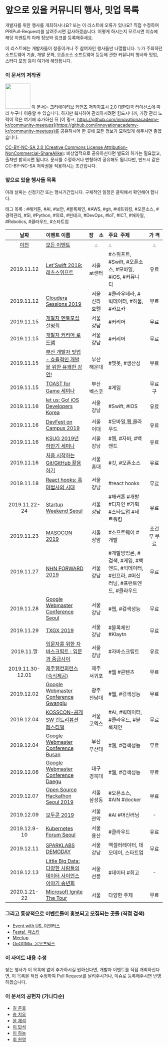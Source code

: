 # 앞으로 있을 커뮤니티 행사, 밋업 목록

개발자를 위한 행사를 개최하시나요? 또는 이 리스트에 오류가 있나요?
직접 수정하여 PR(Pull-Request)를 날려주시면 감사하겠습니다.
어떻게 하시는지 모르시면 이슈에 해당 이벤트의 아래 정보와 링크를 등록해주세요.

이 리스트에는 개발자들이 청중이거나 주 참여자인 행사들만 나열합니다.
누가 주최하던 소프트웨어 기술, 개발 문화, 오픈소스 소프트웨어 등등에 관한 커뮤니티 행사와 밋업, 스터디 모임 등이 여기에 해당됩니다.

### 이 문서의 저작권 
<img src="https://mirrors.creativecommons.org/presskit/buttons/88x31/png/by-nc-sa.png" width="80px"></img> 
이 문서는 크리에이티브 커먼즈 저작자표시 2.0 대한민국 라이선스에 따라 
누구나 이용할 수 있습니다. 하지만 복사하여 관리하시려면 힘드시니까,
가장 관리 노력이 적은 여기에 추가하신 뒤 [이 링크, https://github.com/innovationacademy-kr/community-meetups](https://github.com/innovationacademy-kr/community-meetups)를 
공유하시어 한 곳에 모든 정보가 모여있게 해주시면 좋겠습니다. 

[CC-BY-NC-SA 2.0 (Creative Commons License Attribution-NonCommercial-ShareAlike)](https://creativecommons.org/licenses/by-nc-sa/2.0/): 
비상업적으로 공유하신다면 별도의 허가는 필요없고, 출처만 밝히시면 됩니다.
문서를 수정하거나 변형하여 공유해도 됩니다만, 반드시 같은 CC-BY-NC-SA
저작권을 적용하시는 조건입니다.

### 앞으로 있을 행사들 목록

아래 날짜는 신청기간 또는 행사기간입니다. 구체적인 일정은 클릭해서 확인해야 합니다.

태그 목록 : #해커톤, #AI, #보안, #블록체인, #AWS, #git, #네트워킹, #오픈소스, #경력관리, #SI, #Python, #의료, #핀테크, #DevOps, #IoT, #ICT, #애자일, #Robotics, #클라우드, #스타트업

| 날짜 | 이벤트&nbsp;이름 | 장&nbsp;&nbsp;&nbsp;&nbsp;소 | 주요&nbsp;&nbsp;주제 | 가&nbsp;격 |
| :-: | :- | :-: | :- | :-: |
| [이전](old.md) |[모든 이벤트](old.md)|[-](old.md)|[-](old.md)|[-](old.md)|
| 2019.11.12 | [Let'Swift 2019: 레츠스위프트](http://letswift.kr/) | 서울</br>at센터 | #스위프트, #Swift, #오픈소스, #모바일, #iOS, #커뮤니티 | 유료 |
| 2019.11.12 | [Cloudera Sessions 2019](https://kr.cloudera.com/seoul-sessions) | 서울</br>신라</br>호텔 | #클라우데라, #빅데이터, #하둡, #카프카 | 무료 |
| 2019.11.15 | [개발자 멘토모집 설명회](https://www.onoffmix.com/event/200409) | 서울</br>강남 | #커리어 | 무료 |
| 2019.11.15 | [개발자 커리어 로드맵](https://innovationlab191115seminar.splashthat.com/?fbclid=IwAR1fPyzhQMC0Ajaemdb4jkVCM7nARccd_0NO_BMa_7rYovDZkFVZNsTkZDk) | 서울</br>강남 | #커리어 | 무료 |
| 2019.11.15 | [부산 개발자 밋업 - 효율적인 개발을 위한 유쾌한 강연!](https://onoffmix.com/event/199718?fbclid=IwAR0qPc2JcSeq0Fsc8_i1tl5ymMMDRxBL356V_TV4C8w00yMQodzn9wFnnvU) | 부산</br>해운대 | #챗봇, #생산성 | 무료 |
| 2019.11.15 | [TOAST for Game 세미나](https://www.facebook.com/events/1283559588496634/) | 부산</br>벡스코 | #게임 | 무료구 |
| 2019.11.16 | [let us: Go! iOS Developers Korea](https://iosdevkor.github.io/let_us_go_2019_fall/) | 서울</br>강남 | #Swift, #iOS | 유료 |
| 2019.11.16 | [DevFest on Campus 2019](https://www.meetup.com/ko-KR/GDG-Campus/events/) | 서울</br>이대 | #모바일,웹,클라우드 | 유료 |
| 2019.11.16 | [KSUG 2019년 하반기 세미나](http://www.ksug.org/seminar/2019/) | 서울</br>강남 | #웹, #자바, #백엔드 | 유료 |
| 2019.11.16 | [처음 시작하는 Git/GitHub 활용하기](https://docs.google.com/forms/d/e/1FAIpQLSdNN_TdU58CQrj8SHNBzeVRfvdVYLaNQuiGYwEuzlvMDfUWWw/viewform) | 서울</br>홍대 | #깃, #오픈소스 | 유료 |
| 2019.11.18 | [React hooks: 훅마법사의 시대](https://www.facebook.com/groups/DevCSeoul/) | 서울</br>강남 | #react hooks | 무료 |
| 2019.11.22-24 | [Startup Weekend Seoul](https://www.facebook.com/events/798791233912267/) | 서울</br>강남 | #해커톤 #개발 #디자인 #기획 #스타트업 #네트워킹 | 유료 |
| 2019.11.23 | [MASOCON 2019](https://www.imaso.co.kr/masocon2019/) | 서울</br>상암 | #소프트웨어 #개발 | 조건부 무료 |
| 2019.11.27 | [NHN FORWARD 2019](https://forward.nhn.com/) | 서울</br>강남 | #개발방법론, #검색, #게임, #백엔드, #빅데이터, #인프라, #머신러닝, #프런트엔드, #클라우드  | 무료 |
| 2019.11.28 | [Google Webmaster Conference Seoul](https://events.withgoogle.com/webmaster-conf-seoul-2019/) | 서울</br>강남 | #웹, #검색성능  | 무료 |
| 2019.11.29 | [TXGX 2019](https://www.txgx.io/) | 서울</br>강남 | #블록체인 #Klaytn | 무료 |
| 2019.11.말 | [입문자를 위한 자바스크립트 : 입문과 중급사이]( https://forms.gle/7Jd7GtJjViC3BoUT7) | 서울</br>강남 | #자바스크립트 | 유료 |
| 2019.11.30-12.01 | [제주웹컨퍼런스(숙식제공)](https://jejuweb.kr/) | 제주</br>서귀포 | #웹 #콘텐츠 | 무료 |
| 2019.12.02 | [Google Webmaster Conference Gwangju](https://events.withgoogle.com/webmaster-conf-gwangju-2019/) | 광주</br>전남대 | #웹, #검색성능 | 무료 |
| 2019.12.04 | [KOSSCON-공개SW 컨트리뷰션 페스티벌](https://www.oss.kr/event) | 서울</br>코엑스 | #AI, #빅데이터, #클라우드, #블록체인 | 무료 |
| 2019.12.04 | [Google Webmaster Conference Busan](https://events.withgoogle.com/webmaster-conf-busan-2019/) | 부산</br>부산대 | #웹, #검색성능 | 무료 |
| 2019.12.06 | [Google Webmaster Conference Daegu](https://events.withgoogle.com/webmaster-conf-daegu-2019/) | 대구</br>경북대 | #웹, #검색성능 | 무료 |
| 2019.12.07 | [Open Source Hackathon Seoul 2019](https://festa.io/events/699) | 서울</br>삼성동 | #오픈소스, #AIN #docker | 무료 |
| 2019.12.09 | [모두콘 2019](https://www.facebook.com/lab4all/) | 서울</br>관악 | #AI #머신러닝 | - |
| 2019.12.9-10 | [Kubernetes Forum Seoul](https://events19.linuxfoundation.org/events/kubernetes-forum-seoul-2019/) | 서울</br>용산 | #클라우드 | 유료 |
| 2019.12.11 | [SPARKLABS DEMODAY](http://www.sparklabsdemoday.com/kr/index.php) | 서울</br>강남 | 엑셀러레이터, 데모데이, 스타트업 | 무료 |
| 2019.12.13 | [Little Big Data: 다양한 사람들의 데이터 사이언스 이야기 송년회](https://www.facebook.com/photo.php?fbid=2449162971863288&set=a.103662933079982&type=3&theater) | 서울</br>선릉 | #데이터 #회고 | - |
| 2020.1.21-22 | [Microsoft Ignite The Tour](https://www.microsoft.com/en-us/ignite-the-tour) | 서울 | 다양한 주제 | 무료 |

### 그리고 통상적으로 이벤트들이 홍보되고 모집되는 곳들 (직접 검색)

 * [Event with US, 이벤터스](https://event-us.kr/)
 * [Festa!, 페스타](https://festa.io/)
 * [Meetup](https://www.meetup.com/ko-KR/)
 * [OnOffMix, 온오프믹스](https://www.onoffmix.com)

### 이 사이트 내용 수정

찾는 행사가 이 목록에 없어 추가하시길 원하신다면, 개발자 이벤트를 직접 개최하신다면,
이 목록을 직접 수정하여 Pull Request를 날려주시거나, 이슈로 등록해주시면 반영하겠습니다.

### 이 문서의 공헌자 (가나다순)

* [길 준호](mailto:appleceo@kakao.com)
* [송 치오](mailto:ghsehr1@gmail.com)
* [윤 재석](mailto:yjaeseok@gmail.com)
* [이 민석](mailto:ykhl1itj@gmail.com)
* [이 하늘](mailto:lee.haneul@gmail.com)
* [최 원영](https://blog.voidmainvoid.net/)
